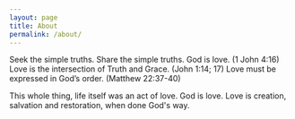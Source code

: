 ```yaml
---
layout: page
title: About
permalink: /about/
---
```


Seek the simple truths. Share the simple truths. 
God is love. (1 John 4:16)
Love is the intersection of Truth and Grace. (John 1:14; 17)
Love must be expressed in God’s order. (Matthew 22:37-40)


This whole thing, life itself was an act of love. God is love. Love is creation, salvation and restoration, when done God's way.  
